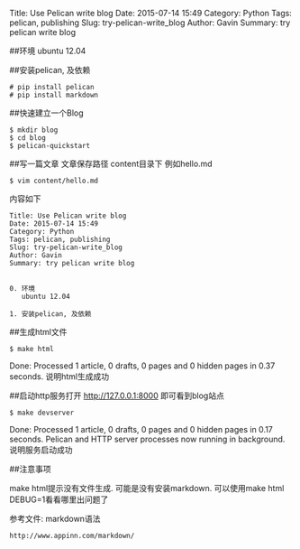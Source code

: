 Title: Use Pelican write blog
Date: 2015-07-14 15:49
Category: Python
Tags: pelican, publishing
Slug: try-pelican-write_blog
Author: Gavin
Summary: try pelican write blog


##环境
   ubuntu 12.04

##安装pelican, 及依赖

    # pip install pelican
    # pip install markdown

##快速建立一个Blog

	$ mkdir blog
	$ cd blog
	$ pelican-quickstart

##写一篇文章
	文章保存路径 content目录下
	例如hello.md

	$ vim content/hello.md

内容如下

	Title: Use Pelican write blog
	Date: 2015-07-14 15:49
	Category: Python
	Tags: pelican, publishing
	Slug: try-pelican-write_blog
	Author: Gavin
	Summary: try pelican write blog
	
	
	0. 环境
	   ubuntu 12.04
	
	1. 安装pelican, 及依赖
	
##生成html文件

	$ make html

Done: Processed 1 article, 0 drafts, 0 pages and 0 hidden pages in 0.37 seconds.
说明html生成成功

##启动http服务打开 http://127.0.0.1:8000 即可看到blog站点

	$ make devserver

Done: Processed 1 article, 0 drafts, 0 pages and 0 hidden pages in 0.17 seconds.
Pelican and HTTP server processes now running in background.
说明服务启动成功

##注意事项

make html提示没有文件生成. 可能是没有安装markdown. 可以使用make html DEBUG=1看看哪里出问题了

参考文件: markdown语法

	http://www.appinn.com/markdown/
